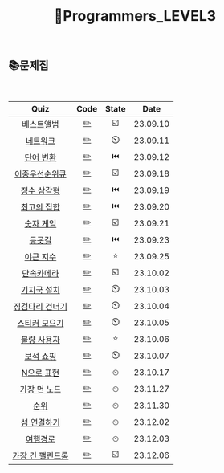 <div align="center">
  <br />
  <h1> 🥉Programmers_LEVEL3 </h1>
  <br />
</div>

## 📚문제집

<br />

|                                        Quiz                                         |           Code            | State |   Date   |
| :---------------------------------------------------------------------------------: | :-----------------------: | :---: | :------: |
|    [베스트앨범](https://school.programmers.co.kr/learn/courses/30/lessons/42579)    |   [✏️](./베스트앨범.js)   |  ☑️   | 23.09.10 |
|    [네트워크](https://school.programmers.co.kr/learn/courses큐30/lessons/43162)     |    [✏️](./네트워크.js)    |  ⏲️   | 23.09.11 |
|    [단어 변환](https://school.programmers.co.kr/learn/courses/30/lessons/43163)     |    [✏️](./단어변환.js)    |  ⏮️   | 23.09.12 |
|  [이중우선순위큐](https://school.programmers.co.kr/learn/courses/30/lessons/42628)  | [✏️](./이중우선순위큐.js) |  ☑️   | 23.09.18 |
|   [정수 삼각형](https://school.programmers.co.kr/learn/courses/30/lessons/43105)    |   [✏️](./정수삼각형.js)   |  ⏮️   | 23.09.19 |
|   [최고의 집합](https://school.programmers.co.kr/learn/courses/30/lessons/12938)    |   [✏️](./최고의집합.js)   |  ⏮️   | 23.09.20 |
|    [숫자 게임](https://school.programmers.co.kr/learn/courses/30/lessons/12987)     |    [✏️](./숫자게임.js)    |  ☑️   | 23.09.21 |
|      [등굣길](https://school.programmers.co.kr/learn/courses/30/lessons/42898)      |     [✏️](./등굣길.js)     |  ⏮️   | 23.09.23 |
|    [야근 지수](https://school.programmers.co.kr/learn/courses/30/lessons/12927)     |    [✏️](./야근지수.js)    |  ⭐   | 23.09.25 |
|    [단속카메라](https://school.programmers.co.kr/learn/courses/30/lessons/42884)    |   [✏️](./단속카메라.js)   |  ☑️   | 23.10.02 |
|   [기지국 설치](https://school.programmers.co.kr/learn/courses/30/lessons/12979)    |  [✏️](./기지국에설치.js)  |  ⏲️   | 23.10.03 |
| [징검다리 건너기](https://school.programmers.co.kr/learn/courses/30/lessons/64062)  | [✏️](./징검다리건너기.js) |  ⏲️   | 23.10.04 |
|  [스티커 모으기](https://school.programmers.co.kr/learn/courses/30/lessons/12971)   |  [✏️](./스티커모으기.js)  |  ⏲️   | 23.10.05 |
|   [불량 사용자](https://school.programmers.co.kr/learn/courses/30/lessons/64064)    |   [✏️](./불량사용자.js)   |  ⭐   | 23.10.06 |
|    [보석 쇼핑](https://school.programmers.co.kr/learn/courses/30/lessons/67258)     |    [✏️](./보석쇼핑.js)    |  ⏲️   | 23.10.07 |
|    [N으로 표현](https://school.programmers.co.kr/learn/courses/30/lessons/42895)    |   [✏️](./N으로표현.js)    |   ⏲   | 23.10.17 |
|   [가장 먼 노드](https://school.programmers.co.kr/learn/courses/30/lessons/49189)   |   [✏️](./가장먼노드.js)   |   ⏲   | 23.11.27 |
|       [순위](https://school.programmers.co.kr/learn/courses/30/lessons/49191)       |      [✏️](./순위.js)      |   ⏲   | 23.11.30 |
|   [섬 연결하기](https://school.programmers.co.kr/learn/courses/30/lessons/42861)    |   [✏️](./섬연결하기.js)   |   ⏲   | 23.12.02 |
|     [여행경로](https://school.programmers.co.kr/learn/courses/30/lessons/43164)     |    [✏️](./여행경로.js)    |   ⏲   | 23.12.03 |
| [가장 긴 팰린드롬](https://school.programmers.co.kr/learn/courses/30/lessons/12904) | [✏️](./가장긴팰린드롬.js) |  ☑️   | 23.12.06 |
